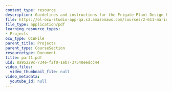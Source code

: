 ```yaml
---
content_type: resource
description: Guidelines and instructions for the Frigate Plant Design Project.
file: https://ol-ocw-studio-app-qa.s3.amazonaws.com/courses/2-611-marine-power-and-propulsion-fall-2006/8a95229c734ef2f01eb737540eedcc44_part1.pdf
file_type: application/pdf
learning_resource_types:
- Projects
ocw_type: OCWFile
parent_title: Projects
parent_type: CourseSection
resourcetype: Document
title: part1.pdf
uid: 8a95229c-734e-f2f0-1eb7-37540eedcc44
video_files:
  video_thumbnail_file: null
video_metadata:
  youtube_id: null
---
```

